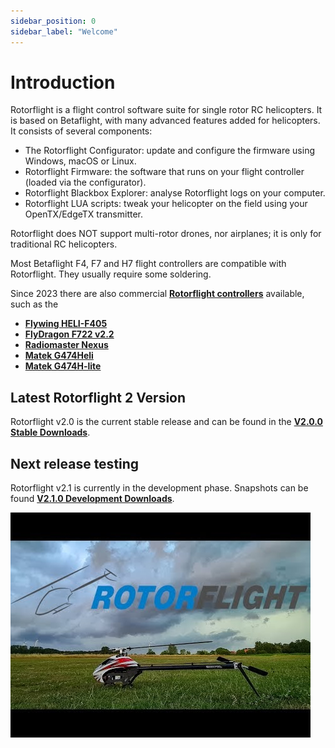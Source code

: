 ```yaml
---
sidebar_position: 0
sidebar_label: "Welcome"
---
```

# Introduction  
Rotorflight is a flight control software suite for single rotor RC helicopters. It is based on Betaflight, with many advanced features added for helicopters. It consists of several components:

* The Rotorflight Configurator: update and configure the firmware using Windows, macOS or Linux.
* Rotorflight Firmware: the software that runs on your flight controller (loaded via the configurator).
* Rotorflight Blackbox Explorer: analyse Rotorflight logs on your computer.
* Rotorflight LUA scripts: tweak your helicopter on the field using your OpenTX/EdgeTX transmitter.

Rotorflight does NOT support multi-rotor drones, nor airplanes; it is only for traditional RC helicopters.

Most Betaflight F4, F7 and H7 flight controllers are compatible with Rotorflight. They usually require some soldering. 

Since 2023 there are also commercial [**Rotorflight controllers**](./controllers/intro.md) available, such as the 
* [**Flywing HELI-F405**](../docs/controllers/flywingf405heli.md)  
* [**FlyDragon F722 v2.2**](./controllers/flydragon2.2.md)  
* [**Radiomaster Nexus**](./controllers/rm-nexus.md)  
* [**Matek G474Heli**](./controllers//matek_heli.md)  
* [**Matek G474H-lite**](./controllers/matek_hlite.md)  

## Latest Rotorflight 2 Version  
Rotorflight v2.0 is the current stable release and can be found in the [**V2.0.0 Stable Downloads**](/versioned_docs/version-2.0.0/download/configurator.md). 

## Next release testing
Rotorflight v2.1 is currently in the development phase.  Snapshots can be found [**V2.1.0 Development Downloads**](/docs/download/configurator.md).  

![Introduction](./img/intro-1.jpg)